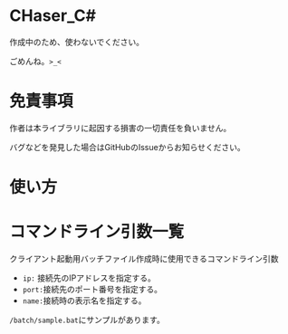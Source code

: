 # CHaser_C#
作成中のため、使わないでください。

ごめんね。`>_<`

# 免責事項
作者は本ライブラリに起因する損害の一切責任を負いません。

バグなどを発見した場合はGitHubのIssueからお知らせください。

# 使い方

# コマンドライン引数一覧
クライアント起動用バッチファイル作成時に使用できるコマンドライン引数
- `ip:` 接続先のIPアドレスを指定する。
- `port:`接続先のポート番号を指定する。
- `name:`接続時の表示名を指定する。

`/batch/sample.bat`にサンプルがあります。
